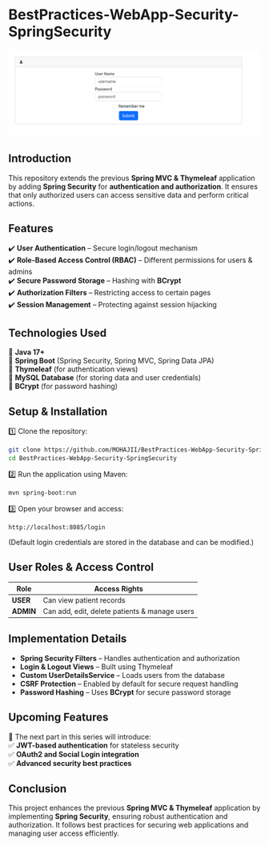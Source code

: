 # **BestPractices-WebApp-Security-SpringSecurity**  
![Application Screenshot](pictures/security-login.png)  

## **Introduction**  
This repository extends the previous **Spring MVC & Thymeleaf** application by adding **Spring Security** for **authentication and authorization**. It ensures that only authorized users can access sensitive data and perform critical actions.  

## **Features**  
✔️ **User Authentication** – Secure login/logout mechanism  
✔️ **Role-Based Access Control (RBAC)** – Different permissions for users & admins  
✔️ **Secure Password Storage** – Hashing with **BCrypt**  
✔️ **Authorization Filters** – Restricting access to certain pages  
✔️ **Session Management** – Protecting against session hijacking  

## **Technologies Used**  
🔹 **Java 17+**  
🔹 **Spring Boot** (Spring Security, Spring MVC, Spring Data JPA)  
🔹 **Thymeleaf** (for authentication views)  
🔹 **MySQL Database** (for storing data and user credentials)  
🔹 **BCrypt** (for password hashing)  

## **Setup & Installation**  
1️⃣ Clone the repository:  
```sh  
git clone https://github.com/MOHAJII/BestPractices-WebApp-Security-SpringSecurity.git  
cd BestPractices-WebApp-Security-SpringSecurity  
```  

2️⃣ Run the application using Maven:  
```sh  
mvn spring-boot:run  
```  

3️⃣ Open your browser and access:  
```
http://localhost:8085/login
```  
(Default login credentials are stored in the database and can be modified.)  

## **User Roles & Access Control**  
| Role  | Access Rights |
|--------|-----------------------------|
| **USER**  | Can view patient records |
| **ADMIN**  | Can add, edit, delete patients & manage users |

## **Implementation Details**
- **Spring Security Filters** – Handles authentication and authorization  
- **Login & Logout Views** – Built using Thymeleaf  
- **Custom UserDetailsService** – Loads users from the database  
- **CSRF Protection** – Enabled by default for secure request handling  
- **Password Hashing** – Uses **BCrypt** for secure password storage  

## **Upcoming Features**  
📌 The next part in this series will introduce:  
✅ **JWT-based authentication** for stateless security  
✅ **OAuth2 and Social Login integration**  
✅ **Advanced security best practices**  

## **Conclusion**  
This project enhances the previous **Spring MVC & Thymeleaf** application by implementing **Spring Security**, ensuring robust authentication and authorization. It follows best practices for securing web applications and managing user access efficiently.  
